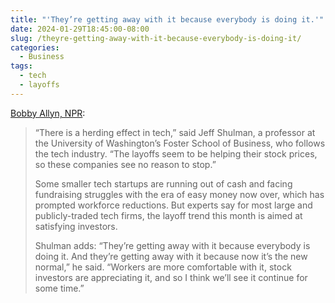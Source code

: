 ```yaml
---
title: "'They’re getting away with it because everybody is doing it.'"
date: 2024-01-29T18:45:00-08:00
slug: /theyre-getting-away-with-it-because-everybody-is-doing-it/
categories:
  - Business
tags:
  - tech
  - layoffs
---
```


[Bobby Allyn, NPR](https://www.npr.org/2024/01/28/1227326215/nearly-25-000-tech-workers-laid-off-in-the-first-weeks-of-2024-whats-going-on):

> “There is a herding effect in tech,” said Jeff Shulman, a professor at the University of Washington’s Foster School of Business, who follows the tech industry. “The layoffs seem to be helping their stock prices, so these companies see no reason to stop.”
> 
> Some smaller tech startups are running out of cash and facing fundraising struggles with the era of easy money now over, which has prompted workforce reductions. But experts say for most large and publicly-traded tech firms, the layoff trend this month is aimed at satisfying investors.
>
> Shulman adds: “They’re getting away with it because everybody is doing it. And they’re getting away with it because now it’s the new normal,” he said. “Workers are more comfortable with it, stock investors are appreciating it, and so I think we’ll see it continue for some time.”
